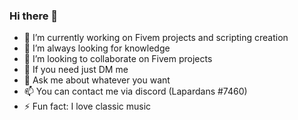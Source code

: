 ### Hi there 👋
- 🔭 I’m currently working on Fivem projects and scripting creation
- 🌱 I’m always looking for knowledge
- 👯 I’m looking to collaborate on Fivem projects
- 🤔 If you need just DM me
- 💬 Ask me about whatever you want
- 📫 You can contact me via discord (Lapardans #7460)
- ⚡ Fun fact: I love classic music

<!--
**Lapardanas/Lapardanas** is a ✨ _special_ ✨ repository because its `README.md` (this file) appears on your GitHub profile.

Here are some ideas to get you started:

- 🔭 I’m currently working on ...
- 🌱 I’m currently learning ...
- 👯 I’m looking to collaborate on ...
- 🤔 I’m looking for help with ...
- 💬 Ask me about ...
- 📫 How to reach me: ...
- 😄 Pronouns: ...
- ⚡ Fun fact: ...
-->
